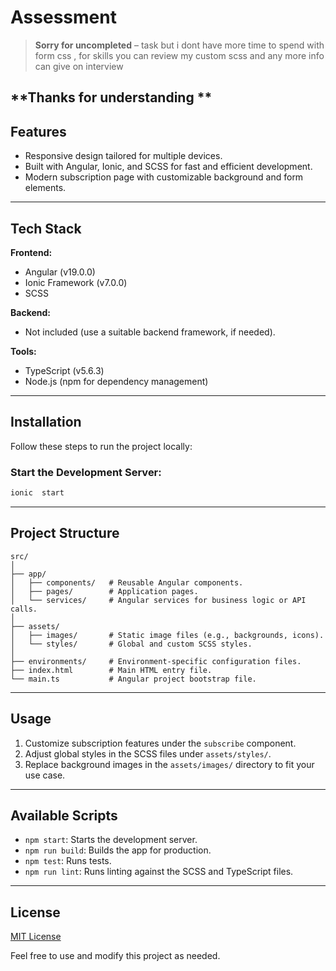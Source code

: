 # Assessment

> **Sorry for uncompleted** –  task but i dont have more time to spend with form css , for skills you can review my custom scss and any more info can give on interview

**Thanks for understanding **
---

## Features

- Responsive design tailored for multiple devices.
- Built with Angular, Ionic, and SCSS for fast and efficient development.
- Modern subscription page with customizable background and form elements.

---

## Tech Stack

**Frontend:**
- Angular (v19.0.0)
- Ionic Framework (v7.0.0)
- SCSS

**Backend:**
- Not included (use a suitable backend framework, if needed).

**Tools:**
- TypeScript (v5.6.3)
- Node.js (npm for dependency management)

---

## Installation

Follow these steps to run the project locally:


### Start the Development Server:
```bash
ionic  start
```

---

## Project Structure

```plaintext
src/
│
├── app/
│   ├── components/   # Reusable Angular components.
│   ├── pages/        # Application pages.
│   └── services/     # Angular services for business logic or API calls.
│
├── assets/
│   ├── images/       # Static image files (e.g., backgrounds, icons).
│   └── styles/       # Global and custom SCSS styles.
│
├── environments/     # Environment-specific configuration files.
├── index.html        # Main HTML entry file.
└── main.ts           # Angular project bootstrap file.
```

---

## Usage

1. Customize subscription features under the `subscribe` component.
2. Adjust global styles in the SCSS files under `assets/styles/`.
3. Replace background images in the `assets/images/` directory to fit your use case.

---

## Available Scripts

- `npm start`: Starts the development server.
- `npm run build`: Builds the app for production.
- `npm test`: Runs tests.
- `npm run lint`: Runs linting against the SCSS and TypeScript files.

---

## License

[MIT License](LICENSE)

Feel free to use and modify this project as needed.
